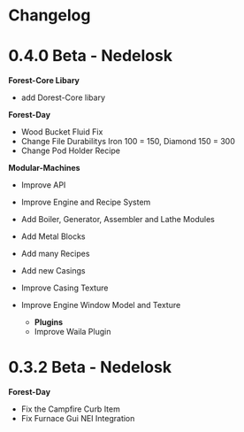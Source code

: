 # Changelog

# 0.4.0 Beta - Nedelosk
**Forest-Core Libary**
- add Dorest-Core libary

**Forest-Day**
- Wood Bucket Fluid Fix
- Change File Durabilitys Iron 100 = 150, Diamond 150 = 300
- Change Pod Holder Recipe

**Modular-Machines**
- Improve API
- Improve Engine and Recipe System
- Add Boiler, Generator, Assembler and Lathe Modules
- Add Metal Blocks
- Add many Recipes
- Add new Casings
- Improve Casing Texture
- Improve Engine Window Model and Texture

  - **Plugins**
  - Improve Waila Plugin

# 0.3.2 Beta - Nedelosk

**Forest-Day**
- Fix the Campfire Curb Item 
- Fix Furnace Gui NEI Integration

